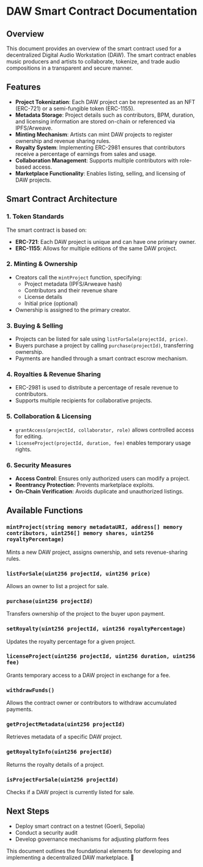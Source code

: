 # DAW Smart Contract Documentation

## Overview
This document provides an overview of the smart contract used for a decentralized Digital Audio Workstation (DAW). The smart contract enables music producers and artists to collaborate, tokenize, and trade audio compositions in a transparent and secure manner.

## Features
- **Project Tokenization**: Each DAW project can be represented as an NFT (ERC-721) or a semi-fungible token (ERC-1155).
- **Metadata Storage**: Project details such as contributors, BPM, duration, and licensing information are stored on-chain or referenced via IPFS/Arweave.
- **Minting Mechanism**: Artists can mint DAW projects to register ownership and revenue sharing rules.
- **Royalty System**: Implementing ERC-2981 ensures that contributors receive a percentage of earnings from sales and usage.
- **Collaboration Management**: Supports multiple contributors with role-based access.
- **Marketplace Functionality**: Enables listing, selling, and licensing of DAW projects.

## Smart Contract Architecture

### 1. **Token Standards**
The smart contract is based on:
- **ERC-721**: Each DAW project is unique and can have one primary owner.
- **ERC-1155**: Allows for multiple editions of the same DAW project.

### 2. **Minting & Ownership**
- Creators call the `mintProject` function, specifying:
  - Project metadata (IPFS/Arweave hash)
  - Contributors and their revenue share
  - License details
  - Initial price (optional)
- Ownership is assigned to the primary creator.

### 3. **Buying & Selling**
- Projects can be listed for sale using `listForSale(projectId, price)`.
- Buyers purchase a project by calling `purchase(projectId)`, transferring ownership.
- Payments are handled through a smart contract escrow mechanism.

### 4. **Royalties & Revenue Sharing**
- ERC-2981 is used to distribute a percentage of resale revenue to contributors.
- Supports multiple recipients for collaborative projects.

### 5. **Collaboration & Licensing**
- `grantAccess(projectId, collaborator, role)` allows controlled access for editing.
- `licenseProject(projectId, duration, fee)` enables temporary usage rights.

### 6. **Security Measures**
- **Access Control**: Ensures only authorized users can modify a project.
- **Reentrancy Protection**: Prevents marketplace exploits.
- **On-Chain Verification**: Avoids duplicate and unauthorized listings.

## Available Functions

### `mintProject(string memory metadataURI, address[] memory contributors, uint256[] memory shares, uint256 royaltyPercentage)`
Mints a new DAW project, assigns ownership, and sets revenue-sharing rules.

### `listForSale(uint256 projectId, uint256 price)`
Allows an owner to list a project for sale.

### `purchase(uint256 projectId)`
Transfers ownership of the project to the buyer upon payment.

### `setRoyalty(uint256 projectId, uint256 royaltyPercentage)`
Updates the royalty percentage for a given project.

### `licenseProject(uint256 projectId, uint256 duration, uint256 fee)`
Grants temporary access to a DAW project in exchange for a fee.

### `withdrawFunds()`
Allows the contract owner or contributors to withdraw accumulated payments.

### `getProjectMetadata(uint256 projectId)`
Retrieves metadata of a specific DAW project.

### `getRoyaltyInfo(uint256 projectId)`
Returns the royalty details of a project.

### `isProjectForSale(uint256 projectId)`
Checks if a DAW project is currently listed for sale.

## Next Steps
- Deploy smart contract on a testnet (Goerli, Sepolia)
- Conduct a security audit
- Develop governance mechanisms for adjusting platform fees

This document outlines the foundational elements for developing and implementing a decentralized DAW marketplace. 🚀
